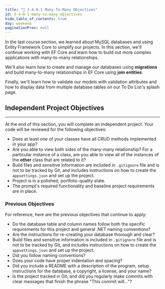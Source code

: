 ```yaml
---
title: "📓 3.4.0.1 Many-To-Many Objectives"
id: 3-4-0-1-many-to-many-objectives
hide_table_of_contents: true
day: weekend
paginationPrev: null
---
```


In the last course section, we learned about MySQL databases and using Entity Framework Core to simplify our projects. In this section, we'll continue working with EF Core and learn how to build out more complex applications with many-to-many relationships.

We'll also learn how to create and manage our databases using **migrations** and build many-to-many relationships in EF Core using **join entities**. 

Finally, we'll learn how to validate our models with validation attributes and how to display data from multiple database tables on our To Do List's splash page.

## Independent Project Objectives
---

At the end of this section, you will complete an independent project. Your code will be reviewed for the following objectives:

* Does at least one of your classes have all CRUD methods implemented in your app?
* Are you able to view both sides of the many-many relationship? For a particular instance of a class, are you able to view all of the instances of the **other** class that are related to it?
* Build files and sensitive information are included in `.gitignore` file and is not to be tracked by Git, and includes instructions on how to create the `appsettings.json` and set up the project.
* Project is in a polished, portfolio-quality state.
* The prompt's required functionality and baseline project requirements are in place.

### Previous Objectives

For reference, here are the previous objectives that continue to apply:

* Do the database table and column names follow both the specific requirements for this project and general .NET naming conventions?
* Are the instructions for re-creating your database thorough and clear?
* Build files and sensitive information is included in `.gitignore` file and is not to be tracked by Git, and includes instructions on how to create the `appsettings.json` and set up the project.
* Did you follow naming conventions?
* Does your code have proper indentation and spacing?
* Did you include a README with a description of the program, setup instructions for the database, a copyright, a license, and your name?
* Is the project tracked in Git, and did you regularly make commits with clear messages that finish the phrase "This commit will…"?
